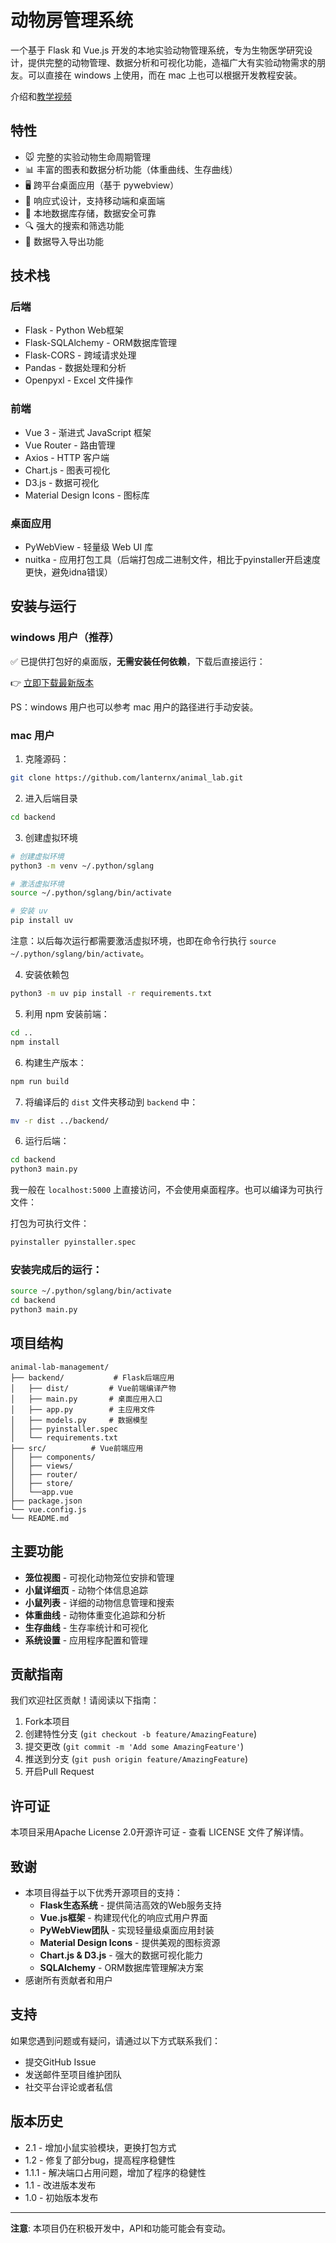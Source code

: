 # 动物房管理系统

一个基于 Flask 和 Vue.js 开发的本地实验动物管理系统，专为生物医学研究设计，提供完整的动物管理、数据分析和可视化功能，造福广大有实验动物需求的朋友。可以直接在 windows 上使用，而在 mac 上也可以根据开发教程安装。

介绍和[教学视频](https://b23.tv/5fQetkk)

## 特性

- 🐭 完整的实验动物生命周期管理
- 📊 丰富的图表和数据分析功能（体重曲线、生存曲线）
- 🖥️ 跨平台桌面应用（基于 pywebview）
- 📱 响应式设计，支持移动端和桌面端
- 💾 本地数据库存储，数据安全可靠
- 🔍 强大的搜索和筛选功能
- 📁 数据导入导出功能

## 技术栈

### 后端

- Flask - Python Web框架
- Flask-SQLAlchemy - ORM数据库管理
- Flask-CORS - 跨域请求处理
- Pandas - 数据处理和分析
- Openpyxl - Excel 文件操作

### 前端
- Vue 3 - 渐进式 JavaScript 框架
- Vue Router - 路由管理
- Axios - HTTP 客户端
- Chart.js - 图表可视化
- D3.js - 数据可视化
- Material Design Icons - 图标库

### 桌面应用

- PyWebView - 轻量级 Web UI 库
- nuitka - 应用打包工具（后端打包成二进制文件，相比于pyinstaller开启速度更快，避免idna错误）

## 安装与运行

### windows 用户（推荐）

✅ 已提供打包好的桌面版，**无需安装任何依赖**，下载后直接运行：

👉 [立即下载最新版本](https://github.com/lanternx/animal_lab/releases/tag/V1.1)

PS：windows 用户也可以参考 mac 用户的路径进行手动安装。

### mac 用户

1. 克隆源码：

```bash
git clone https://github.com/lanternx/animal_lab.git
```

2. 进入后端目录

```bash
cd backend 
```

3. 创建虚拟环境

```bash
# 创建虚拟环境
python3 -m venv ~/.python/sglang

# 激活虚拟环境
source ~/.python/sglang/bin/activate

# 安装 uv
pip install uv
```

注意：以后每次运行都需要激活虚拟环境，也即在命令行执行 `source ~/.python/sglang/bin/activate`。


4. 安装依赖包

```bash
python3 -m uv pip install -r requirements.txt
```

5. 利用 npm 安装前端：

```bash
cd ..
npm install
```

6. 构建生产版本：

```bash
npm run build
```

7. 将编译后的 `dist` 文件夹移动到 `backend` 中：

```bash
mv -r dist ../backend/
```

6. 运行后端：

```bash
cd backend
python3 main.py
```

我一般在 `localhost:5000` 上直接访问，不会使用桌面程序。也可以编译为可执行文件：

打包为可执行文件：

```bash
pyinstaller pyinstaller.spec
```

### 安装完成后的运行：

```bash
source ~/.python/sglang/bin/activate
cd backend
python3 main.py
```

## 项目结构

```
animal-lab-management/
├── backend/           # Flask后端应用
│   ├── dist/         # Vue前端编译产物
│   ├── main.py       # 桌面应用入口
│   ├── app.py        # 主应用文件
│   ├── models.py     # 数据模型
│   ├── pyinstaller.spec
│   └── requirements.txt
├── src/          # Vue前端应用
│   ├── components/
│   ├── views/
│   ├── router/
│   ├── store/
│   └──app.vue
├── package.json
└── vue.config.js
└── README.md
```

## 主要功能

- **笼位视图** - 可视化动物笼位安排和管理
- **小鼠详细页** - 动物个体信息追踪
- **小鼠列表** - 详细的动物信息管理和搜索
- **体重曲线** - 动物体重变化追踪和分析
- **生存曲线** - 生存率统计和可视化
- **系统设置** - 应用程序配置和管理

## 贡献指南

我们欢迎社区贡献！请阅读以下指南：

1. Fork本项目
2. 创建特性分支 (`git checkout -b feature/AmazingFeature`)
3. 提交更改 (`git commit -m 'Add some AmazingFeature'`)
4. 推送到分支 (`git push origin feature/AmazingFeature`)
5. 开启Pull Request

## 许可证

本项目采用Apache License 2.0开源许可证 - 查看 LICENSE 文件了解详情。

## 致谢
- 本项目得益于以下优秀开源项目的支持：
  - **Flask生态系统** - 提供简洁高效的Web服务支持
  - **Vue.js框架** - 构建现代化的响应式用户界面
  - **PyWebView团队** - 实现轻量级桌面应用封装
  - **Material Design Icons** - 提供美观的图标资源
  - **Chart.js & D3.js** - 强大的数据可视化能力
  - **SQLAlchemy** - ORM数据库管理解决方案
- 感谢所有贡献者和用户

## 支持

如果您遇到问题或有疑问，请通过以下方式联系我们：
- 提交GitHub Issue
- 发送邮件至项目维护团队
- 社交平台评论或者私信

## 版本历史

- 2.1 - 增加小鼠实验模块，更换打包方式
- 1.2 - 修复了部分bug，提高程序稳健性
- 1.1.1 - 解决端口占用问题，增加了程序的稳健性
- 1.1 - 改进版本发布
- 1.0 - 初始版本发布

---

**注意**: 本项目仍在积极开发中，API和功能可能会有变动。
